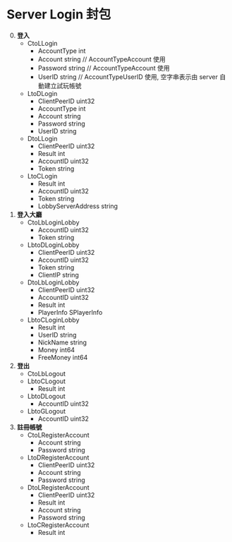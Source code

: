 Server Login 封包
=========================
0. **登入**
	- CtoLLogin
		- AccountType int
		- Account     string // AccountTypeAccount 使用
		- Password    string // AccountTypeAccount 使用
		- UserID      string // AccountTypeUserID 使用, 空字串表示由 server 自動建立試玩帳號
	- LtoDLogin
		- ClientPeerID uint32
		- AccountType  int
		- Account      string
		- Password     string
		- UserID       string
	- DtoLLogin
		- ClientPeerID uint32
		- Result       int
		- AccountID    uint32
		- Token        string
	- LtoCLogin
		- Result             int
		- AccountID          uint32
		- Token              string
		- LobbyServerAddress string
0. **登入大廳**
	- CtoLbLoginLobby
		- AccountID uint32
		- Token     string
	- LbtoDLoginLobby
		- ClientPeerID uint32
		- AccountID    uint32
		- Token        string
		- ClientIP     string
	- DtoLbLoginLobby
		- ClientPeerID uint32
		- AccountID    uint32
		- Result       int
		- PlayerInfo   SPlayerInfo
	- LbtoCLoginLobby
		- Result    int
		- UserID    string
		- NickName  string
		- Money     int64
		- FreeMoney int64
0. **登出**
	- CtoLbLogout
	- LbtoCLogout
		- Result int
	- LbtoDLogout
		- AccountID uint32
	- LbtoGLogout
		- AccountID uint32
0. **註冊帳號**
	- CtoLRegisterAccount
		- Account  string
		- Password string
	- LtoDRegisterAccount
		- ClientPeerID uint32
		- Account      string
		- Password     string
	- DtoLRegisterAccount
		- ClientPeerID uint32
		- Result       int
		- Account      string
		- Password     string
	- LtoCRegisterAccount
		- Result int